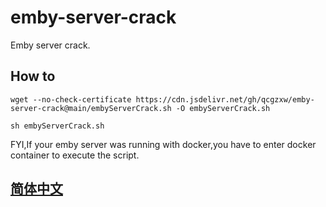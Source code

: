# emby-server-crack
Emby server crack.

## How to
```shell
wget --no-check-certificate https://cdn.jsdelivr.net/gh/qcgzxw/emby-server-crack@main/embyServerCrack.sh -O embyServerCrack.sh

sh embyServerCrack.sh
```
FYI,If your emby server was running with docker,you have to enter docker container to execute the script.

## [简体中文](https://github.com/qcgzxw/emby-server-crack/blob/main/说明.md)
